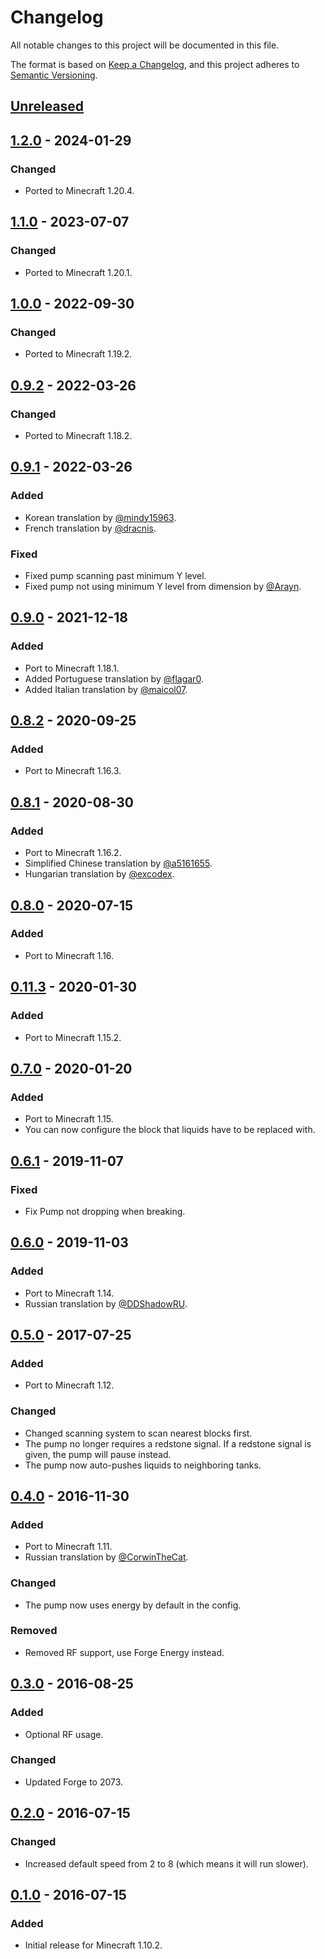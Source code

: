 # Changelog

All notable changes to this project will be documented in this file.

The format is based on [Keep a Changelog](https://keepachangelog.com/en/1.0.0/), and this project adheres
to [Semantic Versioning](https://semver.org/spec/v2.0.0.html).

## [Unreleased]

## [1.2.0] - 2024-01-29

### Changed

-   Ported to Minecraft 1.20.4.

## [1.1.0] - 2023-07-07

### Changed

-   Ported to Minecraft 1.20.1.

## [1.0.0] - 2022-09-30

### Changed

-   Ported to Minecraft 1.19.2.

## [0.9.2] - 2022-03-26

### Changed

-   Ported to Minecraft 1.18.2.

## [0.9.1] - 2022-03-26

### Added

-   Korean translation by [@mindy15963](https://github.com/mindy15963).
-   French translation by [@dracnis](https://github.com/dracnis).

### Fixed

-   Fixed pump scanning past minimum Y level.
-   Fixed pump not using minimum Y level from dimension by [@Arayn](https://github.com/Arayn).

## [0.9.0] - 2021-12-18

### Added

-   Port to Minecraft 1.18.1.
-   Added Portuguese translation by [@flagar0](https://github.com/flagar0).
-   Added Italian translation by [@maicol07](https://github.com/maicol07).

## [0.8.2] - 2020-09-25

### Added

-   Port to Minecraft 1.16.3.

## [0.8.1] - 2020-08-30

### Added

-   Port to Minecraft 1.16.2.
-   Simplified Chinese translation by [@a5161655](https://github.com/a5161655).
-   Hungarian translation by [@excodex](https://github.com/excodex).

## [0.8.0] - 2020-07-15

### Added

-   Port to Minecraft 1.16.

## [0.11.3] - 2020-01-30

### Added

-   Port to Minecraft 1.15.2.

## [0.7.0] - 2020-01-20

### Added

-   Port to Minecraft 1.15.
-   You can now configure the block that liquids have to be replaced with.

## [0.6.1] - 2019-11-07

### Fixed

-   Fix Pump not dropping when breaking.

## [0.6.0] - 2019-11-03

### Added

-   Port to Minecraft 1.14.
-   Russian translation by [@DDShadowRU](https://github.com/DDShadowRU).

## [0.5.0] - 2017-07-25

### Added

-   Port to Minecraft 1.12.

### Changed

-   Changed scanning system to scan nearest blocks first.
-   The pump no longer requires a redstone signal. If a redstone signal is given, the pump will pause instead.
-   The pump now auto-pushes liquids to neighboring tanks.

## [0.4.0] - 2016-11-30

### Added

-   Port to Minecraft 1.11.
-   Russian translation by [@CorwinTheCat](https://github.com/CorwinTheCat).

### Changed

-   The pump now uses energy by default in the config.

### Removed

-   Removed RF support, use Forge Energy instead.

## [0.3.0] - 2016-08-25

### Added

-   Optional RF usage.

### Changed

-   Updated Forge to 2073.

## [0.2.0] - 2016-07-15

### Changed

-   Increased default speed from 2 to 8 (which means it will run slower).

## [0.1.0] - 2016-07-15

### Added

-   Initial release for Minecraft 1.10.2.

[Unreleased]: https://github.com/refinedmods/rangedpumps/compare/v1.2.0...HEAD

[1.2.0]: https://github.com/refinedmods/rangedpumps/compare/v1.1.0...v1.2.0

[1.1.0]: https://github.com/refinedmods/rangedpumps/compare/v1.0.0...v1.1.0

[1.0.0]: https://github.com/refinedmods/rangedpumps/compare/v0.9.2...v1.0.0

[0.9.2]: https://github.com/refinedmods/rangedpumps/compare/v0.9.1...v0.9.2

[0.9.1]: https://github.com/refinedmods/rangedpumps/compare/v0.9.0...v0.9.1

[0.9.0]: https://github.com/refinedmods/rangedpumps/compare/v0.8.2...v0.9.0

[0.8.2]: https://github.com/refinedmods/rangedpumps/compare/v0.8.1...v0.8.2

[0.8.1]: https://github.com/refinedmods/rangedpumps/compare/v0.8.0...v0.8.1

[0.8.0]: https://github.com/refinedmods/rangedpumps/compare/v0.11.3...v0.8.0

[0.11.3]: https://github.com/refinedmods/rangedpumps/compare/v0.7.0...v0.11.3

[0.7.0]: https://github.com/refinedmods/rangedpumps/compare/v0.6.1...v0.7.0

[0.6.1]: https://github.com/refinedmods/rangedpumps/compare/v0.6.0...v0.6.1

[0.6.0]: https://github.com/refinedmods/rangedpumps/compare/v0.5.0...v0.6.0

[0.5.0]: https://github.com/refinedmods/rangedpumps/compare/v0.4.0...v0.5.0

[0.4.0]: https://github.com/refinedmods/rangedpumps/compare/v0.3.0...v0.4.0

[0.3.0]: https://github.com/refinedmods/rangedpumps/compare/v0.2.0...v0.3.0

[0.2.0]: https://github.com/refinedmods/rangedpumps/compare/v0.1.0...v0.2.0

[0.1.0]: https://github.com/refinedmods/rangedpumps/releases/tag/v0.1.0
